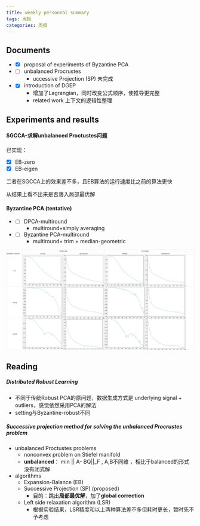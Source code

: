 ```yaml
---
title: weekly personnal summary
tags: 周报
categories: 周报
---
```

## Documents
- - [x] proposal of experiments of Byzantine PCA
- - [ ] unbalanced Procrustes
	- uccessive Projection (SP) 未完成
- - [x] introduction of DGEP
	- 增加了Lagrangian，同时改变公式顺序，使推导更完整
	-  related work 上下文的逻辑性整理
## Experiments and results
#### SGCCA-求解unbalanced Proctustes问题
已实现：
- [x] EB-zero 
-  [x] EB-eigen

二者在SGCCA上的效果差不多，且EB算法的运行速度比之前的算法更快

从结果上看不出来是否落入局部最优解

#### Byzantine PCA (tentative)
- - [ ] DPCA-multiround
	- multiround+simply averaging
	  
- - [ ] Byzantine PCA-multiround
	- multiround+ trim + median-geometric
	 
![ByzantinePCA+malicious message](./images/1.png)







## Reading
##### Distributed Robust Learning
- 不同于传统Robust PCA的原问题，数据生成方式是 underlying signal + outliers，感觉依然采用PCA的解法
- setting与Byzantine-robust不同

##### Successive projection method for solving the unbalanced Procrustes problem
- unbalanced Proctustes problems
	- nonconvex problem on Stiefel manifold
	- **unbalanced**： min || A- BQ||_F , A,B不同维 ，相比于balanced的形式没有闭式解 
- algorithms
	- Expansion-Balance (EB)
	- Successive Projection (SP)  (proposed)
		- 目的：跳出**局部最优解**，加了**global correction**
	- Left side relaxation algorithm (LSR)
		- 根据实验结果，LSR精度和以上两种算法差不多但耗时更长，暂时先不予考虑